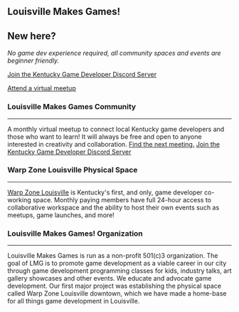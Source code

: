 Louisville Makes Games!
-----------------------

## New here?

*No game dev experience required, all community spaces and events are beginner friendly.*

[Join the Kentucky Game Developer Discord Server](https://discord.gg/gZwbF94UJK)

[Attend a virtual meetup](https://www.meetup.com/LouisvilleMakesGames)


### Louisville Makes Games Community
-----------

A monthly virtual meetup to connect local Kentucky game developers and those who want to learn! It will always be free and open to anyone interested in creativity and collaboration. [Find the next meeting.](https://www.meetup.com/LouisvilleMakesGames) [Join the Kentucky Game Developer Discord Server](https://discord.gg/gZwbF94UJK)



### Warp Zone Louisville Physical Space
--------------------

[Warp Zone Louisville](http://warpzonelouisville.com) is Kentucky's first, and only, game developer co-working space. Monthly paying members have full 24-hour access to collaborative workspace and the ability to host their own events such as meetups, game launches, and more!



### Louisville Makes Games! Organization
--------------------

Louisville Makes Games is run as a non-profit 501(c)3 organization. The goal of LMG is to promote game development as a viable career in our city through game development programming classes for kids, industry talks, art gallery showcases and other events. We educate and advocate game development. Our first major project was establishing the physical space called Warp Zone Louisville downtown, which we have made a home-base for all things game development in Louisville.
